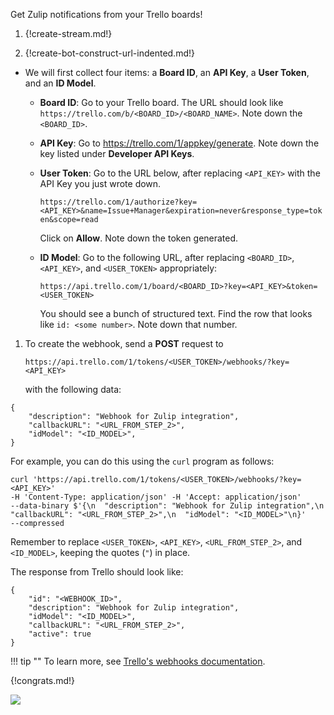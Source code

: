 Get Zulip notifications from your Trello boards!

1. {!create-stream.md!}

1. {!create-bot-construct-url-indented.md!}

* We will first collect four items: a **Board ID**, an **API Key**, a
  **User Token**, and an **ID Model**.

    * **Board ID**: Go to your Trello board. The URL should look like
      `https://trello.com/b/<BOARD_ID>/<BOARD_NAME>`. Note down the
      `<BOARD_ID>`.

    * **API Key**: Go to <https://trello.com/1/appkey/generate>. Note down the
      key listed under **Developer API Keys**.

    * **User Token**: Go to the URL below, after replacing `<API_KEY>` with the
      API Key you just wrote down.

       `https://trello.com/1/authorize?key=<API_KEY>&name=Issue+Manager&expiration=never&response_type=token&scope=read`

      Click on **Allow**. Note down the token generated.

    * **ID Model**: Go to the following URL, after replacing `<BOARD_ID>`,
      `<API_KEY>`, and `<USER_TOKEN>` appropriately:

       `https://api.trello.com/1/board/<BOARD_ID>?key=<API_KEY>&token=<USER_TOKEN>`

      You should see a bunch of structured text. Find the row that looks like
      `id: <some number>`. Note down that number.

1. To create the webhook, send a **POST** request to

    `https://api.trello.com/1/tokens/<USER_TOKEN>/webhooks/?key=<API_KEY>`

    with the following data:

```
{
    "description": "Webhook for Zulip integration",
    "callbackURL": "<URL_FROM_STEP_2>",
    "idModel": "<ID_MODEL>",
}
```

For example, you can do this using the `curl` program as follows:

```
curl 'https://api.trello.com/1/tokens/<USER_TOKEN>/webhooks/?key=<API_KEY>'
-H 'Content-Type: application/json' -H 'Accept: application/json'
--data-binary $'{\n  "description": "Webhook for Zulip integration",\n  "callbackURL": "<URL_FROM_STEP_2>",\n  "idModel": "<ID_MODEL>"\n}'
--compressed
```

Remember to replace `<USER_TOKEN>`, `<API_KEY>`, `<URL_FROM_STEP_2>`, and `<ID_MODEL>`, keeping the quotes (`"`) in place.

The response from Trello should look like:

```
{
    "id": "<WEBHOOK_ID>",
    "description": "Webhook for Zulip integration",
    "idModel": "<ID_MODEL>",
    "callbackURL": "<URL_FROM_STEP_2>",
    "active": true
}
```

!!! tip ""
    To learn more, see [Trello's webhooks documentation][1].

[1]: https://developers.trello.com/page/webhooks

{!congrats.md!}

![](/static/images/integrations/trello/001.png)
